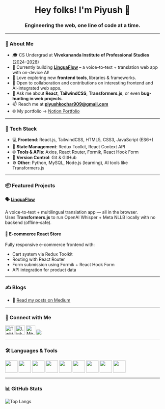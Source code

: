 <h1 align="center">Hey folks! I'm Piyush 👋</h1>
<h3 align="center">Engineering the web, one line of code at a time.</h3>

---

### 🚀 About Me

- 🎓 CS Undergrad at **Vivekananda Institute of Professional Studies** (2024–2028)
- 🔭 Currently building **[LinguaFlow](https://github.com/piyushh-k/LinguaFlow.git)** – a voice-to-text + translation web app with on-device AI!
- 🧠 Love exploring new **frontend tools**, libraries & frameworks.
- 🤝 Open to collaboration and contributions on interesting frontend and AI-integrated web apps.
- 💬 Ask me about **React**, **TailwindCSS**, **Transformers.js**, or even **bug-hunting in web projects**.
- 📫 Reach me at **piyushkochar909@gmail.com**
- 🌐 My portfolio → [Notion Portfolio](https://citrine-amber-92a.notion.site/Piyush-Kochar-Developer-Portfolio-22d35fce54de809a8863c3f05d40d447?source=copy_link)

---

### 🧰 Tech Stack

- 💻 **Frontend**: React.js, TailwindCSS, HTML5, CSS3, JavaScript (ES6+)
- 🧠 **State Management**: Redux Toolkit, React Context API
- 🌐 **Tools & APIs**: Axios, React Router, Formik, React Hook Form
- 🧪 **Version Control**: Git & GitHub
- ⚙️ **Other**: Python, MySQL, Node.js (learning), AI tools like Transformers.js

---

### 📦 Featured Projects

#### 🗣️ [LinguaFlow](https://github.com/piyushh-k/LinguaFlow)
A voice-to-text + multilingual translation app — all in the browser.  
Uses **Transformers.js** to run OpenAI Whisper + Meta NLLB locally with no backend (offline-safe).

#### 🛒 E-commerce React Store
Fully responsive e-commerce frontend with:
- Cart system via Redux Toolkit  
- Routing with React Router  
- Form submission using Formik + React Hook Form  
- API integration for product data  

---

### ✍️ Blogs
- 📰 [Read my posts on Medium](https://medium.com/@piyushkochar909)

<!-- BLOG-POST-LIST:START -->
<!-- BLOG-POST-LIST:END -->

---

### 🤝 Connect with Me

<p align="left">
  <a href="https://twitter.com/piyushkoch7896" target="blank"><img src="https://cdn.jsdelivr.net/gh/devicons/devicon/icons/twitter/twitter-original.svg" height="30" alt="Twitter"/></a>
  <a href="https://linkedin.com/in/piyush-kochar-6b812b262" target="blank"><img src="https://cdn.jsdelivr.net/gh/devicons/devicon/icons/linkedin/linkedin-original.svg" height="30" alt="LinkedIn"/></a>
  <a href="https://medium.com/@piyushkochar909" target="blank"><img src="https://cdn.jsdelivr.net/gh/devicons/devicon/icons/medium/medium-original.svg" height="30" alt="Medium"/></a>
  <a href="mailto:piyushkochar909@gmail.com"><img src="https://img.shields.io/badge/Email-D14836?style=flat&logo=gmail&logoColor=white"/></a>
</p>

---

### 🛠️ Languages & Tools

<p align="left">
  <img src="https://cdn.jsdelivr.net/gh/devicons/devicon/icons/react/react-original.svg" width="40" />
  <img src="https://cdn.jsdelivr.net/gh/devicons/devicon/icons/javascript/javascript-original.svg" width="40" />
  <img src="https://cdn.jsdelivr.net/gh/devicons/devicon/icons/html5/html5-original.svg" width="40" />
  <img src="https://cdn.jsdelivr.net/gh/devicons/devicon/icons/css3/css3-original.svg" width="40" />
  <img src="https://cdn.jsdelivr.net/gh/devicons/devicon/icons/tailwindcss/tailwindcss-plain.svg" width="40" />
  <img src="https://cdn.jsdelivr.net/gh/devicons/devicon/icons/git/git-original.svg" width="40" />
  <img src="https://cdn.jsdelivr.net/gh/devicons/devicon/icons/python/python-original.svg" width="40" />
  <img src="https://cdn.jsdelivr.net/gh/devicons/devicon/icons/mysql/mysql-original.svg" width="40" />
  <img src="https://cdn.jsdelivr.net/gh/devicons/devicon/icons/nodejs/nodejs-original.svg" width="40" />
</p>

---

### 📊 GitHub Stats

<p align="left">
  <img src="https://github-readme-stats.vercel.app/api/top-langs?username=piyushh-k&show_icons=true&locale=en&layout=compact" alt="Top Langs"/>
</p>
